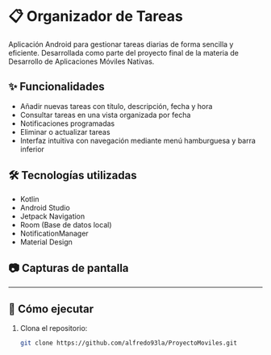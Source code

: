 # 📋 Organizador de Tareas

Aplicación Android para gestionar tareas diarias de forma sencilla y eficiente. Desarrollada como parte del proyecto final de la materia de Desarrollo de Aplicaciones Móviles Nativas.

## ✨ Funcionalidades

- Añadir nuevas tareas con título, descripción, fecha y hora
- Consultar tareas en una vista organizada por fecha
- Notificaciones programadas
- Eliminar o actualizar tareas
- Interfaz intuitiva con navegación mediante menú hamburguesa y barra inferior

## 🛠️ Tecnologías utilizadas

- Kotlin
- Android Studio
- Jetpack Navigation
- Room (Base de datos local)
- NotificationManager
- Material Design

## 📷 Capturas de pantalla

-----

## 🚀 Cómo ejecutar

1. Clona el repositorio:
   ```bash
   git clone https://github.com/alfredo93la/ProyectoMoviles.git
